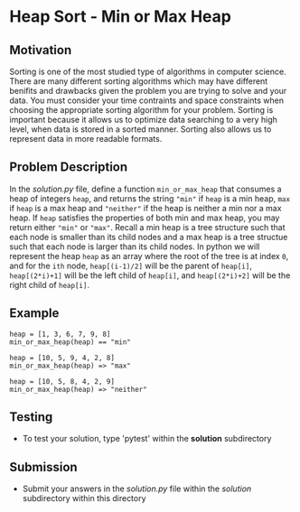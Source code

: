 # Heap Sort - Min or Max Heap

## Motivation
Sorting is one of the most studied type of algorithms in computer science. There are many different sorting algorithms which may have different benifits and drawbacks given the problem you are trying to solve and your data. You must consider your time contraints and space constraints when choosing the appropriate sorting algorithm for your problem.
Sorting is important because it allows us to optimize data searching to a very high level, when data is stored in a sorted manner. Sorting also allows us to represent data in more readable formats.

## Problem Description
In the *solution.py* file, define a function `min_or_max_heap` that consumes a heap of integers `heap`, and returns the string `"min"` if `heap` is a min heap, `max` if `heap` is a max heap and `"neither"` if the heap is neither a min nor a max heap. If `heap` satisfies the properties of both min and max heap, you may return either `"min"` or `"max"`. Recall a min heap is a tree structure such that each node is smaller than its child nodes and a max heap is a tree structue such that each node is larger than its child nodes. In python we will represent the heap `heap` as an array where the root of the tree is at index `0`, and for the `ith` node, `heap[(i-1)/2]` will be the parent of `heap[i]`, `heap[(2*i)+1]` will be the left child of `heap[i]`, and `heap[(2*i)+2]` will be the right child of `heap[i]`. 

## Example
```
heap = [1, 3, 6, 7, 9, 8]
min_or_max_heap(heap) == "min"

heap = [10, 5, 9, 4, 2, 8]
min_or_max_heap(heap) => "max"

heap = [10, 5, 8, 4, 2, 9]
min_or_max_heap(heap) => "neither"
```


## Testing
* To test your solution, type 'pytest' within the **solution** subdirectory

## Submission
* Submit your answers in the *solution.py* file within the *solution* subdirectory within this directory
